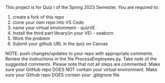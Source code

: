 This project is for Quiz I of the Spring 2023 Semester.  You are required to:
1) create a fork of this repo 
2) clone your own repo into VS Code
3) name your virtual environment - quizVE
4) Install the third part library(in your VE) - seaborn
5) Work the problem
6) Submit your github URL in the quiz on Canvas

NOTE: push changes/updates to your repo with appropriate comments. Review the instructions in the file ProcessEmployees.py. Take note of the suggested comments. Please note that not all steps are commented. Make sure your GitHub repo DOES NOT contain your virtual environment.  Make sure your Github repo DOES contain your .gitignore file.
